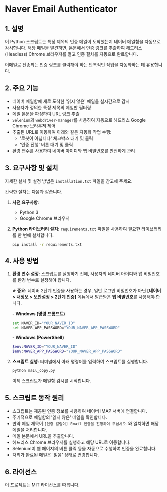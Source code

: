 # Naver Email Authenticator

## 1. 설명

이 Python 스크립트는 특정 제목의 인증 메일이 도착했는지 네이버 메일함을 자동으로 감시합니다. 해당 메일을 발견하면, 본문에서 인증 링크를 추출하여 헤드리스(Headless) Chrome 브라우저를 열고 인증 절차를 자동으로 완료합니다.

이메일로 전송되는 인증 링크를 클릭해야 하는 반복적인 작업을 자동화하는 데 유용합니다.

## 2. 주요 기능

- 네이버 메일함에 새로 도착한 '읽지 않은' 메일을 실시간으로 감시
- 사용자가 정의한 특정 제목의 메일만 필터링
- 메일 본문을 파싱하여 URL 링크 추출
- `Selenium`과 `webdriver-manager`를 사용하여 자동으로 헤드리스 Google Chrome 브라우저 제어
- 추출된 URL로 이동하여 아래와 같은 자동화 작업 수행:
    - '로봇이 아닙니다' 체크박스 대기 및 클릭
    - '인증 진행' 버튼 대기 및 클릭
- 환경 변수를 사용하여 네이버 아이디와 앱 비밀번호를 안전하게 관리

## 3. 요구사항 및 설치

자세한 설치 및 설정 방법은 `installation.txt` 파일을 참고해 주세요.

간략한 절차는 다음과 같습니다.

1.  **사전 요구사항**:
    - Python 3
    - Google Chrome 브라우저

2.  **Python 라이브러리 설치**:
    `requirements.txt` 파일을 사용하여 필요한 라이브러리를 한 번에 설치합니다.
    ```bash
    pip install -r requirements.txt
    ```

## 4. 사용 방법

1.  **환경 변수 설정**:
    스크립트를 실행하기 전에, 사용자의 네이버 아이디와 앱 비밀번호를 환경 변수로 설정해야 합니다.

    **※ 중요**: 네이버 2단계 인증을 사용하는 경우, 일반 로그인 비밀번호가 아닌 **[네이버 > 내정보 > 보안설정 > 2단계 인증]** 메뉴에서 발급받은 **앱 비밀번호**를 사용해야 합니다.

    **- Windows (명령 프롬프트)**
    ```bash
    set NAVER_ID="YOUR_NAVER_ID"
    set NAVER_APP_PASSWORD="YOUR_NAVER_APP_PASSWORD"
    ```

    **- Windows (PowerShell)**
    ```powershell
    $env:NAVER_ID="YOUR_NAVER_ID"
    $env:NAVER_APP_PASSWORD="YOUR_NAVER_APP_PASSWORD"
    ```

2.  **스크립트 실행**:
    터미널에서 아래 명령어를 입력하여 스크립트를 실행합니다.
    ```bash
    python mail_copy.py
    ```
    이제 스크립트가 메일함 감시를 시작합니다.

## 5. 스크립트 동작 원리

- 스크립트는 제공된 인증 정보를 사용하여 네이버 IMAP 서버에 연결합니다.
- 주기적으로 메일함의 '읽지 않은' 메일을 확인합니다.
- 만약 메일 제목이 `[인증 알림이] Email 인증을 진행하여 주십시오.`와 일치하면 해당 메일을 처리합니다.
- 메일 본문에서 URL을 추출합니다.
- 헤드리스 Chrome 브라우저를 실행하고 해당 URL로 이동합니다.
- Selenium이 웹 페이지의 버튼 클릭 등을 자동으로 수행하여 인증을 완료합니다.
- 처리가 완료된 메일은 '읽음' 상태로 변경합니다.

## 6. 라이선스

이 프로젝트는 MIT 라이선스를 따릅니다.
